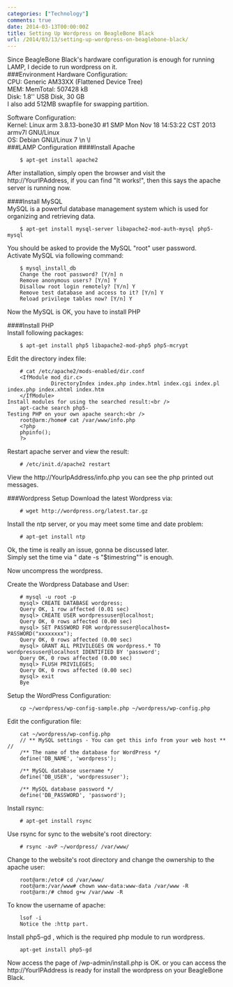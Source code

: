 ```yaml
---
categories: ["Technology"]
comments: true
date: 2014-03-13T00:00:00Z
title: Setting Up Wordpress on BeagleBone Black
url: /2014/03/13/setting-up-wordpress-on-beaglebone-black/
---
```


Since BeagleBone Black's hardware configuration is enough for running LAMP, I decide to run wordpress on it. <br />
###Environment
Hardware Configuration:<br />
CPU: Generic AM33XX (Flattened Device Tree)<br />
MEM: MemTotal:         507428 kB<br />
Disk: 1.8'' USB Disk, 30 GB<br />
I also add 512MB swapfile for swapping partition. <br />

Software Configuration:<br />
Kernel: Linux arm 3.8.13-bone30 #1 SMP Mon Nov 18 14:53:22 CST 2013 armv7l GNU/Linux<br />
OS:  Debian GNU/Linux 7 \n \l<br />
###LAMP Configuration
####Install Apache<br />

```
	$ apt-get install apache2

```
After installation, simply open the browser and visit the http://YourIPAddress, if you can find "It works!", then this says the apache server is running now. <br />

####Install MySQL<br />
MySQL is a powerful database management system which is used for organizing and retrieving data.<br />

```
	$ apt-get install mysql-server libapache2-mod-auth-mysql php5-mysql

```
You should be asked to provide the MySQL "root" user password.<br />
Activate MySQL via following command:<br />

```
	$ mysql_install_db
	Change the root password? [Y/n] n 
	Remove anonymous users? [Y/n] Y
	Disallow root login remotely? [Y/n] Y
	Remove test database and access to it? [Y/n] Y
	Reload privilege tables now? [Y/n] Y

```
Now the MySQL is OK, you have to install PHP<br />

####Install PHP<br />
Install following packages:<br />

```
	$ apt-get install php5 libapache2-mod-php5 php5-mcrypt

```
Edit the directory index file:<br />

```
	# cat /etc/apache2/mods-enabled/dir.conf
	<IfModule mod_dir.c>
	          DirectoryIndex index.php index.html index.cgi index.pl index.php index.xhtml index.htm
	</IfModule>
Install modules for using the searched result:<br />
	apt-cache search php5-
Testing PHP on your own apache search:<br />
	root@arm:/home# cat /var/www/info.php
	<?php
	phpinfo();
	?>

```
Restart apache server and view the result:<br />

```
	# /etc/init.d/apache2 restart

```
View the http://YourIpAddress/info.php you can see the php printed out messages. <br />

###Wordpress Setup
Download the latest Wordpress via:<br />

```
	# wget http://wordpress.org/latest.tar.gz

```
Install the ntp server, or you may meet some time and date problem:<br />

```
	# apt-get install ntp

```
Ok, the time is really an issue, gonna be discussed later. <br />
Simply set the time via " date -s "$timestring"" is enough.<br />

Now uncompress the wordpress. <br />

Create the Wordpress Database and User:<br />

```
	# mysql -u root -p
	mysql> CREATE DATABASE wordpress;
	Query OK, 1 row affected (0.01 sec)
	mysql> CREATE USER wordpressuser@localhost;
	Query OK, 0 rows affected (0.00 sec)
	mysql> SET PASSWORD FOR wordpressuser@localhost= PASSWORD("xxxxxxxx");
	Query OK, 0 rows affected (0.00 sec)
	mysql> GRANT ALL PRIVILEGES ON wordpress.* TO wordpressuser@localhost IDENTIFIED BY 'password';
	Query OK, 0 rows affected (0.00 sec)
	mysql> FLUSH PRIVILEGES;
	Query OK, 0 rows affected (0.00 sec)
	mysql> exit
	Bye

```

Setup the WordPress Configuration:<br />

```
	cp ~/wordpress/wp-config-sample.php ~/wordpress/wp-config.php

```
Edit the configuration file:<br />

```
	cat ~/wordpress/wp-config.php
	// ** MySQL settings - You can get this info from your web host ** //
	/** The name of the database for WordPress */
	define('DB_NAME', 'wordpress');
	
	/** MySQL database username */
	define('DB_USER', 'wordpressuser');
	
	/** MySQL database password */
	define('DB_PASSWORD', 'password');

```
Install rsync:<br />

```
	# apt-get install rsync

```
Use rsync for sync to the website's root directory:<br />

```
	# rsync -avP ~/wordpress/ /var/www/

```
Change to the website's root directory and change the ownership to the apache user:<br />

```
	root@arm:/etc# cd /var/www/
	root@arm:/var/www# chown www-data:www-data /var/www -R 
	root@arm:/# chmod g+w /var/www -R 

```
To know the username of apache:

```
	lsof -i 
	Notice the :http part.

```
Install php5-gd , which is the required php module to run wordpress. 

```
	apt-get install php5-gd

```

Now access the page of  /wp-admin/install.php  is OK. or you can access the http://YourIPAddress is ready for install the wordpress on your BeagleBone Black.
